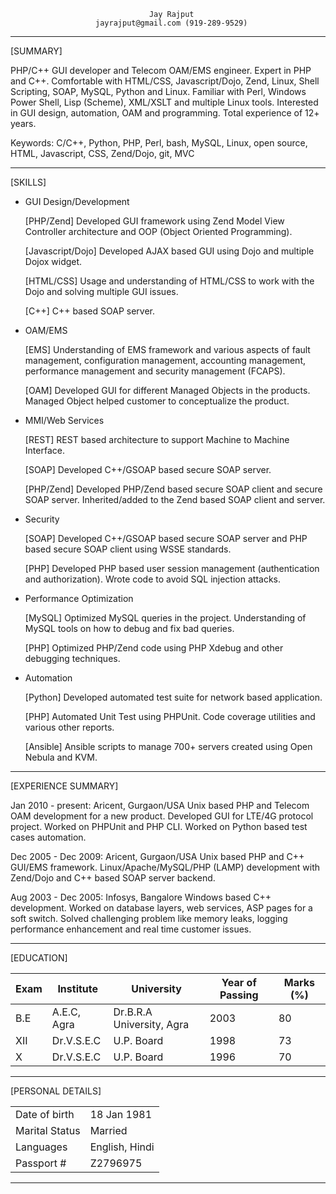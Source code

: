                                    Jay Rajput
                       jayrajput@gmail.com (919-289-9529)
--------------------------------------------------------------------------------

[SUMMARY]

PHP/C++ GUI developer and Telecom OAM/EMS engineer.  Expert in PHP and C++.
Comfortable with HTML/CSS, Javascript/Dojo, Zend, Linux, Shell Scripting, SOAP,
MySQL, Python and Linux.  Familiar with Perl, Windows Power Shell, Lisp
(Scheme), XML/XSLT and multiple Linux tools.  Interested in GUI design,
automation, OAM and programming.  Total experience of 12+ years.

Keywords: C/C++, Python, PHP, Perl, bash, MySQL, Linux, open source, HTML,
	  Javascript, CSS, Zend/Dojo, git, MVC

--------------------------------------------------------------------------------

[SKILLS]

+ GUI Design/Development

    [PHP/Zend] Developed GUI framework using Zend Model View Controller
    architecture and OOP (Object Oriented Programming).

    [Javascript/Dojo] Developed AJAX based GUI using Dojo and multiple Dojox
    widget.

    [HTML/CSS] Usage and understanding of HTML/CSS to work with the Dojo and
    solving multiple GUI issues.

    [C++] C++ based SOAP server.

+ OAM/EMS

    [EMS] Understanding of EMS framework and various aspects of  fault management,
    configuration management, accounting management, performance management and
    security management (FCAPS).

    [OAM] Developed GUI for different Managed Objects in the products.  Managed
    Object helped customer to conceptualize the product.

+ MMI/Web Services

    [REST] REST based architecture to support Machine to Machine Interface.
    
    [SOAP] Developed C++/GSOAP based secure SOAP server.

    [PHP/Zend] Developed PHP/Zend based secure SOAP client and secure SOAP
    server.  Inherited/added to the Zend based SOAP client and server.

+ Security

    [SOAP] Developed C++/GSOAP based secure SOAP server and PHP based secure SOAP
    client using WSSE standards. 

    [PHP] Developed PHP based user session management (authentication and
    authorization).  Wrote code to avoid SQL injection attacks.

+ Performance Optimization

    [MySQL] Optimized MySQL queries in the project.  Understanding of MySQL
    tools on how to debug and fix bad queries.

    [PHP] Optimized PHP/Zend code using PHP Xdebug and other debugging
    techniques.

+ Automation

    [Python] Developed automated test suite for network based application.

    [PHP] Automated Unit Test using PHPUnit. Code coverage utilities and various 
    other reports.
    
    [Ansible] Ansible scripts to manage 700+ servers created using Open Nebula and KVM.

--------------------------------------------------------------------------------

[EXPERIENCE SUMMARY]

Jan 2010 - present: Aricent, Gurgaon/USA
    Unix based PHP and Telecom OAM development for a new product.  Developed
    GUI for LTE/4G protocol project.  Worked on PHPUnit and PHP CLI.  Worked on
    Python based test cases automation.

Dec 2005 - Dec 2009: Aricent, Gurgaon/USA
    Unix based PHP and C++ GUI/EMS framework.  Linux/Apache/MySQL/PHP (LAMP)
    development with Zend/Dojo and C++ based SOAP server backend.

Aug 2003 - Dec 2005: Infosys, Bangalore
    Windows based C++ development.  Worked on database layers, web services,
    ASP pages for a soft switch.  Solved challenging problem like memory leaks,
    logging performance enhancement and real time customer issues.

--------------------------------------------------------------------------------

[EDUCATION]

|Exam | Institute   | University                | Year of Passing | Marks (%) |
|-----|-------------|---------------------------|-----------------|-----------|
|B.E  | A.E.C, Agra | Dr.B.R.A University, Agra | 2003            | 80        |
|XII  | Dr.V.S.E.C  | U.P. Board                | 1998            | 73        |
|X    | Dr.V.S.E.C  | U.P. Board                | 1996            | 70        |

--------------------------------------------------------------------------------

[PERSONAL DETAILS]

|              |                |
|--------------|----------------|
|Date of birth | 18 Jan 1981    |
|Marital Status| Married        |
|Languages     | English, Hindi |
|Passport #    | Z2796975       |

--------------------------------------------------------------------------------
